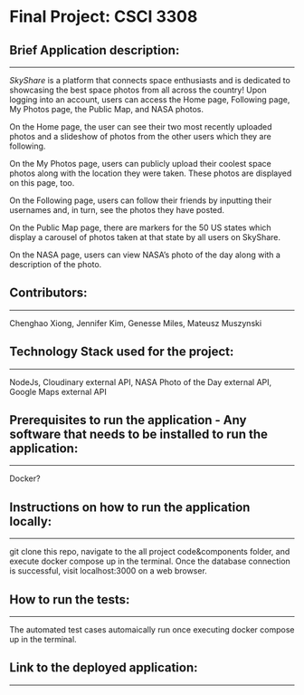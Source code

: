 # Final Project: CSCI 3308

## Brief Application description:
----
*SkyShare* is a platform that connects space enthusiasts and is dedicated to showcasing the best space photos from all across the country! Upon logging into an account, users can access the Home page, Following page, My Photos page, the Public Map, and NASA photos.

On the Home page, the user can see their two most recently uploaded photos and a slideshow of photos from the other users which they are following. 

On the My Photos page, users can publicly upload their coolest space photos along with the location they were taken. These photos are displayed on this page, too.

On the Following page, users can follow their friends by inputting their usernames and, in turn, see the photos they have posted.

On the Public Map page, there are markers for the 50 US states which display a carousel of photos taken at that state by all users on SkyShare.

On the NASA page, users can view NASA’s photo of the day along with a description of the photo.


## Contributors:
----
Chenghao Xiong, Jennifer Kim, Genesse Miles, Mateusz Muszynski

## Technology Stack used for the project:
------
NodeJs, Cloudinary external API, NASA Photo of the Day external API, Google Maps external API


## Prerequisites to run the application - Any software that needs to be installed to run the application:
----
Docker?


## Instructions on how to run the application locally:
---
git clone this repo, navigate to the all project code&components folder, and execute docker compose up in the terminal. Once the database connection is successful, visit localhost:3000 on a web browser.


## How to run the tests:
----
The automated test cases automaically run once executing docker compose up in the terminal.

## Link to the deployed application:
------



